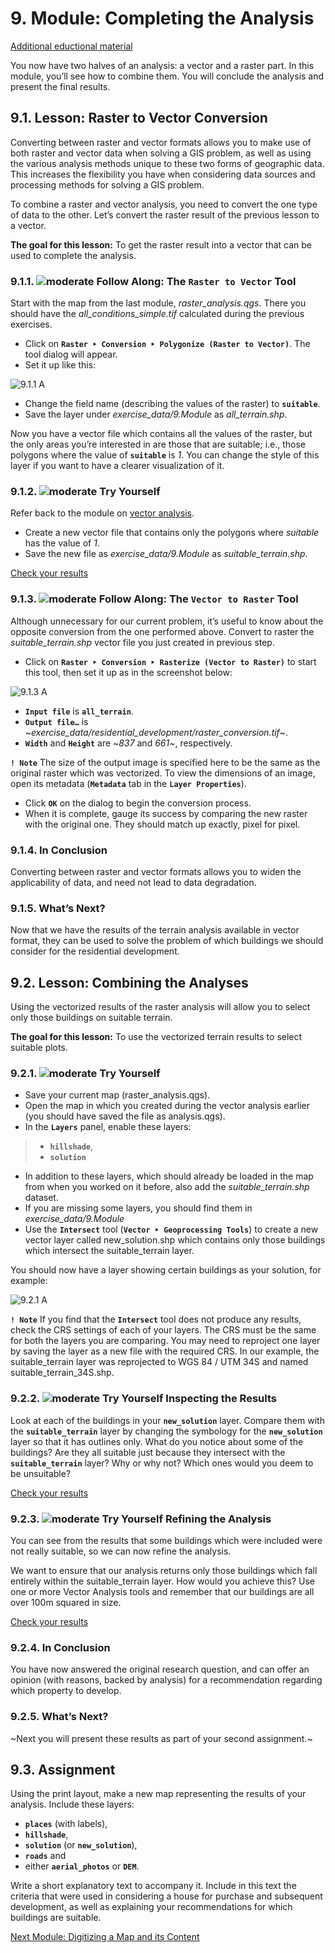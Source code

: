 # 9. Module: Completing the Analysis

[Additional eductional material](https://drive.google.com/drive/u/0/folders/1EqTNZhhCSkmQhYPK7otcpsJOE-glf-Cc?ths=true)

You now have two halves of an analysis: a vector and a raster part. In this module, you’ll see how to combine them. You will conclude the analysis and present the final results.

## 9.1. Lesson: Raster to Vector Conversion
Converting between raster and vector formats allows you to make use of both raster and vector data when solving a GIS problem, as well as using the various analysis methods unique to these two forms of geographic data. This increases the flexibility you have when considering data sources and processing methods for solving a GIS problem.

To combine a raster and vector analysis, you need to convert the one type of data to the other. Let’s convert the raster result of the previous lesson to a vector.

**The goal for this lesson:** To get the raster result into a vector that can be used to complete the analysis.

### 9.1.1. ![moderate](https://github.com/Toletum-Network/AutumnSchool_2020/blob/master/Icons/moderate.png) Follow Along: The **``Raster to Vector``** Tool
Start with the map from the last module, _raster_analysis.qgs_. There you should have the _all_conditions_simple.tif_ calculated during the previous exercises.

* Click on **``Raster ‣ Conversion ‣ Polygonize (Raster to Vector)``**. The tool dialog will appear.
* Set it up like this:

![9.1.1 A]()

* Change the field name (describing the values of the raster) to **``suitable``**.
* Save the layer under _exercise_data/9.Module_ as _all_terrain.shp_.

Now you have a vector file which contains all the values of the raster, but the only areas you’re interested in are those that are suitable; i.e., those polygons where the value of **``suitable``** is _1_. You can change the style of this layer if you want to have a clearer visualization of it.

### 9.1.2. ![moderate](https://github.com/Toletum-Network/AutumnSchool_2020/blob/master/Icons/moderate.png) Try Yourself
Refer back to the module on [vector analysis](https://github.com/Toletum-Network/AutumnSchool_2020/blob/master/Training_Manual/6.%20Module:%20Creating%20Vector%20Data.md).

* Create a new vector file that contains only the polygons where _suitable_ has the value of _1_.
* Save the new file as _exercise_data/9.Module_ as _suitable_terrain.shp_.

[Check your results]()

### 9.1.3. ![moderate](https://github.com/Toletum-Network/AutumnSchool_2020/blob/master/Icons/moderate.png) Follow Along: The **``Vector to Raster``** Tool
Although unnecessary for our current problem, it’s useful to know about the opposite conversion from the one performed above. Convert to raster the _suitable_terrain.shp_ vector file you just created in previous step.

* Click on **``Raster ‣ Conversion ‣ Rasterize (Vector to Raster)``** to start this tool, then set it up as in the screenshot below:

![9.1.3 A]()

* **``Input file``** is **``all_terrain``**.
* **``Output file…``** is ~_exercise_data/residential_development/raster_conversion.tif_~.
* **``Width``** and **``Height``** are ~_837_ and _661_~, respectively.

**``! Note``**
The size of the output image is specified here to be the same as the original raster which was vectorized. To view the dimensions of an image, open its metadata (**``Metadata``** tab in the **``Layer Properties``**).

* Click **``OK``** on the dialog to begin the conversion process.
* When it is complete, gauge its success by comparing the new raster with the original one. They should match up exactly, pixel for pixel.

### 9.1.4. In Conclusion
Converting between raster and vector formats allows you to widen the applicability of data, and need not lead to data degradation.

### 9.1.5. What’s Next?
Now that we have the results of the terrain analysis available in vector format, they can be used to solve the problem of which buildings we should consider for the residential development.

## 9.2. Lesson: Combining the Analyses
Using the vectorized results of the raster analysis will allow you to select only those buildings on suitable terrain.

**The goal for this lesson:** To use the vectorized terrain results to select suitable plots.

### 9.2.1. ![moderate](https://github.com/Toletum-Network/AutumnSchool_2020/blob/master/Icons/moderate.png) Try Yourself
* Save your current map (raster_analysis.qgs).
* Open the map in which you created during the vector analysis earlier (you should have saved the file as analysis.qgs).
* In the **``Layers``** panel, enable these layers:

> * **``hillshade``**,
> * **``solution``**

* In addition to these layers, which should already be loaded in the map from when you worked on it before, also add the _suitable_terrain.shp_ dataset.
* If you are missing some layers, you should find them in _exercise_data/9.Module_
* Use the **``Intersect``** tool (**``Vector ‣ Geoprocessing Tools``**) to create a new vector layer called new_solution.shp which contains only those buildings which intersect the suitable_terrain layer.

You should now have a layer showing certain buildings as your solution, for example:

![9.2.1 A]()

**``! Note``**
If you find that the **``Intersect``** tool does not produce any results, check the CRS settings of each of your layers. The CRS must be the same for both the layers you are comparing. You may need to reproject one layer by saving the layer as a new file with the required CRS. In our example, the suitable_terrain layer was reprojected to WGS 84 / UTM 34S and named suitable_terrain_34S.shp.

### 9.2.2. ![moderate](https://github.com/Toletum-Network/AutumnSchool_2020/blob/master/Icons/moderate.png) Try Yourself Inspecting the Results
Look at each of the buildings in your **``new_solution``** layer. Compare them with the **``suitable_terrain``** layer by changing the symbology for the **``new_solution``** layer so that it has outlines only. What do you notice about some of the buildings? Are they all suitable just because they intersect with the **``suitable_terrain``** layer? Why or why not? Which ones would you deem to be unsuitable?

[Check your results]()

### 9.2.3. ![moderate](https://github.com/Toletum-Network/AutumnSchool_2020/blob/master/Icons/moderate.png) Try Yourself Refining the Analysis
You can see from the results that some buildings which were included were not really suitable, so we can now refine the analysis.

We want to ensure that our analysis returns only those buildings which fall entirely within the suitable_terrain layer. How would you achieve this? Use one or more Vector Analysis tools and remember that our buildings are all over 100m squared in size.

[Check your results]()

### 9.2.4. In Conclusion
You have now answered the original research question, and can offer an opinion (with reasons, backed by analysis) for a recommendation regarding which property to develop.

### 9.2.5. What’s Next?
~Next you will present these results as part of your second assignment.~

## 9.3. Assignment
Using the print layout, make a new map representing the results of your analysis. Include these layers:

* **``places``** (with labels),
* **``hillshade``**,
* **``solution``** (or **``new_solution``**),
* **``roads``** and
* either **``aerial_photos``** or **``DEM``**.

Write a short explanatory text to accompany it. Include in this text the criteria that were used in considering a house for purchase and subsequent development, as well as explaining your recommendations for which buildings are suitable.

[Next Module: Digitizing a Map and its Content](https://github.com/Toletum-Network/AutumnSchool_2020/blob/master/Training_Manual/10.%20Module:_Digitizing_a_Map_and_its_Content.md)
